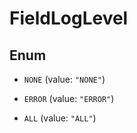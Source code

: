 

# FieldLogLevel

## Enum


* `NONE` (value: `"NONE"`)

* `ERROR` (value: `"ERROR"`)

* `ALL` (value: `"ALL"`)



